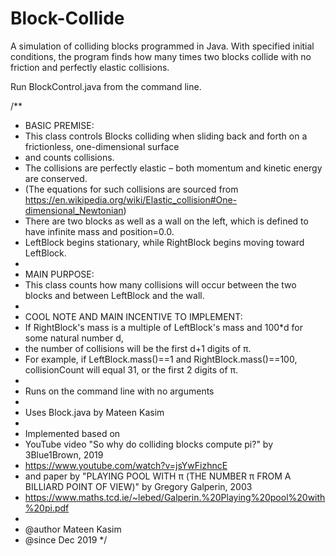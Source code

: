 # Block-Collide
A simulation of colliding blocks programmed in Java. With specified initial conditions, the program finds how many times two blocks collide with no friction and perfectly elastic collisions.

Run BlockControl.java from the command line.

/**
 * BASIC PREMISE:
 * This class controls Blocks colliding when sliding back and forth on a frictionless, one-dimensional surface
 * and counts collisions.
 * The collisions are perfectly elastic – both momentum and kinetic energy are conserved.
 * (The equations for such collisions are sourced from https://en.wikipedia.org/wiki/Elastic_collision#One-dimensional_Newtonian)
 * There are two blocks as well as a wall on the left, which is defined to have infinite mass and position=0.0.
 * LeftBlock begins stationary, while RightBlock begins moving toward LeftBlock.
 *
 * MAIN PURPOSE:
 * This class counts how many collisions will occur between the two blocks and between LeftBlock and the wall.
 * 
 * COOL NOTE AND MAIN INCENTIVE TO IMPLEMENT:
 * If RightBlock's mass is a multiple of LeftBlock's mass and 100*d for some natural number d, 
 * the number of collisions will be the first d+1 digits of π.
 * For example, if LeftBlock.mass()==1 and RightBlock.mass()==100, collisionCount will equal 31, or the first 2 digits of π.
 *
 * Runs on the command line with no arguments
 * 
 * Uses Block.java by Mateen Kasim
 *
 * Implemented based on 
 * YouTube video "So why do colliding blocks compute pi?" by 3Blue1Brown, 2019
 * https://www.youtube.com/watch?v=jsYwFizhncE
 * and paper by "PLAYING POOL WITH π (THE NUMBER π FROM A BILLIARD POINT OF VIEW)" by Gregory Galperin, 2003
 * https://www.maths.tcd.ie/~lebed/Galperin.%20Playing%20pool%20with%20pi.pdf
 *
 * @author Mateen Kasim
 * @since Dec 2019
 */
